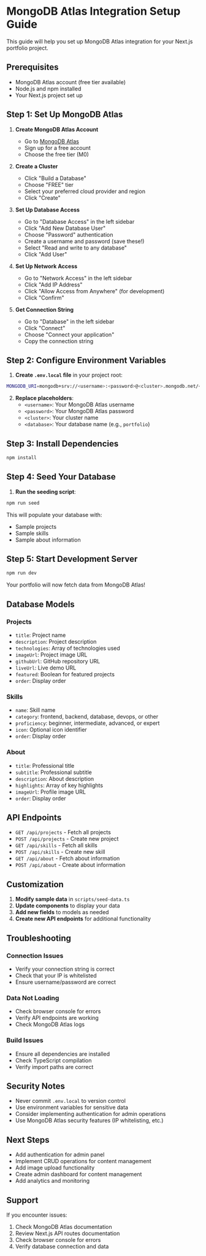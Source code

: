 # MongoDB Atlas Integration Setup Guide

This guide will help you set up MongoDB Atlas integration for your Next.js portfolio project.

## Prerequisites

- MongoDB Atlas account (free tier available)
- Node.js and npm installed
- Your Next.js project set up

## Step 1: Set Up MongoDB Atlas

1. **Create MongoDB Atlas Account**
   - Go to [MongoDB Atlas](https://www.mongodb.com/atlas)
   - Sign up for a free account
   - Choose the free tier (M0)

2. **Create a Cluster**
   - Click "Build a Database"
   - Choose "FREE" tier
   - Select your preferred cloud provider and region
   - Click "Create"

3. **Set Up Database Access**
   - Go to "Database Access" in the left sidebar
   - Click "Add New Database User"
   - Choose "Password" authentication
   - Create a username and password (save these!)
   - Select "Read and write to any database"
   - Click "Add User"

4. **Set Up Network Access**
   - Go to "Network Access" in the left sidebar
   - Click "Add IP Address"
   - Click "Allow Access from Anywhere" (for development)
   - Click "Confirm"

5. **Get Connection String**
   - Go to "Database" in the left sidebar
   - Click "Connect"
   - Choose "Connect your application"
   - Copy the connection string

## Step 2: Configure Environment Variables

1. **Create `.env.local` file** in your project root:
```bash
MONGODB_URI=mongodb+srv://<username>:<password>@<cluster>.mongodb.net/<database>?retryWrites=true&w=majority
```

2. **Replace placeholders**:
   - `<username>`: Your MongoDB Atlas username
   - `<password>`: Your MongoDB Atlas password
   - `<cluster>`: Your cluster name
   - `<database>`: Your database name (e.g., `portfolio`)

## Step 3: Install Dependencies

```bash
npm install
```

## Step 4: Seed Your Database

1. **Run the seeding script**:
```bash
npm run seed
```

This will populate your database with:
- Sample projects
- Sample skills
- Sample about information

## Step 5: Start Development Server

```bash
npm run dev
```

Your portfolio will now fetch data from MongoDB Atlas!

## Database Models

### Projects
- `title`: Project name
- `description`: Project description
- `technologies`: Array of technologies used
- `imageUrl`: Project image URL
- `githubUrl`: GitHub repository URL
- `liveUrl`: Live demo URL
- `featured`: Boolean for featured projects
- `order`: Display order

### Skills
- `name`: Skill name
- `category`: frontend, backend, database, devops, or other
- `proficiency`: beginner, intermediate, advanced, or expert
- `icon`: Optional icon identifier
- `order`: Display order

### About
- `title`: Professional title
- `subtitle`: Professional subtitle
- `description`: About description
- `highlights`: Array of key highlights
- `imageUrl`: Profile image URL
- `order`: Display order

## API Endpoints

- `GET /api/projects` - Fetch all projects
- `POST /api/projects` - Create new project
- `GET /api/skills` - Fetch all skills
- `POST /api/skills` - Create new skill
- `GET /api/about` - Fetch about information
- `POST /api/about` - Create about information

## Customization

1. **Modify sample data** in `scripts/seed-data.ts`
2. **Update components** to display your data
3. **Add new fields** to models as needed
4. **Create new API endpoints** for additional functionality

## Troubleshooting

### Connection Issues
- Verify your connection string is correct
- Check that your IP is whitelisted
- Ensure username/password are correct

### Data Not Loading
- Check browser console for errors
- Verify API endpoints are working
- Check MongoDB Atlas logs

### Build Issues
- Ensure all dependencies are installed
- Check TypeScript compilation
- Verify import paths are correct

## Security Notes

- Never commit `.env.local` to version control
- Use environment variables for sensitive data
- Consider implementing authentication for admin operations
- Use MongoDB Atlas security features (IP whitelisting, etc.)

## Next Steps

- Add authentication for admin panel
- Implement CRUD operations for content management
- Add image upload functionality
- Create admin dashboard for content management
- Add analytics and monitoring

## Support

If you encounter issues:
1. Check MongoDB Atlas documentation
2. Review Next.js API routes documentation
3. Check browser console for errors
4. Verify database connection and data
